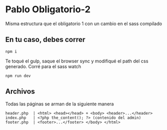 # Pablo Obligatorio-2

Misma estructura que el obligatorio 1 con un cambio en el sass compilado

## En tu caso, debes correr
``` 
npm i 
```

Te toqué el gulp, saque el browser sync y modifiqué el path del css generado. Corré para el sass watch
```
npm run dev
```

## Archivos

Todas las páginas se arman de la siguiente manera

```
header.php  | <html> <head></head> + <body> <header>...</header>
index.php   | <?php the_content(); ?> (contenido del admin)
footer.php  | <footer>...</footer> </body> </html>
```
